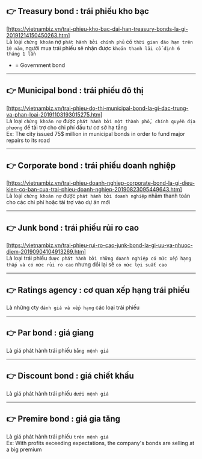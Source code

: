## 👉 Treasury bond                                             : trái phiếu kho bạc
  [https://vietnambiz.vn/trai-phieu-kho-bac-dai-han-treasury-bonds-la-gi-20191214150450263.htm] \
  Là loại `chứng khoán` nợ `phát hành bởi chính phủ` có `thời gian đáo hạn trên 10 năm`, người mua trái phiếu sẽ nhận được `khoản thanh lãi cố định 6 tháng 1 lần`
  - = Government bond

------------------------------------------------------------------------------------------------------

## 👉 Municipal bond                                            : trái phiếu đô thị
  [https://vietnambiz.vn/trai-phieu-do-thi-municipal-bond-la-gi-dac-trung-va-phan-loai-20191103193015275.htm] \
  Là loại `chứng khoán nợ` được `phát hành bởi một thành phố, chính quyền địa phương` để tài trợ cho chi phí đầu tư cơ sở hạ tầng \
  Ex: The city issued 75$ million in municipal bonds in order to fund major repairs to its road

------------------------------------------------------------------------------------------------------

## 👉 Corporate bond                                            : trái phiếu doanh nghiệp
  [https://vietnambiz.vn/trai-phieu-doanh-nghiep-corporate-bond-la-gi-dieu-kien-co-ban-cua-trai-phieu-doanh-nghiep-20190823095449643.htm] \
  Là loại `chứng khoán nợ` được `phát hành bởi doanh nghiệp` nhằm thanh toán cho các chi phí hoặc tài trợ vào dự án mới

------------------------------------------------------------------------------------------------------

## 👉 Junk bond                                                 : trái phiếu rủi ro cao
  [https://vietnambiz.vn/trai-phieu-rui-ro-cao-junk-bond-la-gi-uu-va-nhuoc-diem-20190904104913269.htm] \
  Là loại trái phiếu `được phát hành bởi những doanh nghiệp có mức xếp hạng thấp và có mức rủi ro cao` nhưng đổi lại sẽ `có mức lợi suất cao`          

------------------------------------------------------------------------------------------------------

## 👉 Ratings agency                                            : cơ quan xếp hạng trái phiếu
  Là những cty `đánh giá và xếp hạng` các loại trái phiếu

------------------------------------------------------------------------------------------------------

## 👉 Par bond                                                  : giá giang
  Là giá phát hành trái phiếu `bằng mệnh giá`

------------------------------------------------------------------------------------------------------

## 👉 Discount bond                                             : giá chiết khấu
  Là giá phát hành trái phiếu `dưới mệnh giá`

------------------------------------------------------------------------------------------------------

## 👉 Premire bond                                              : giá gia tăng
  Là giá phát hành trái phiếu `trên mệnh giá` \
  Ex: With profits exceeding expectations, the company's bonds are selling at a big premium
